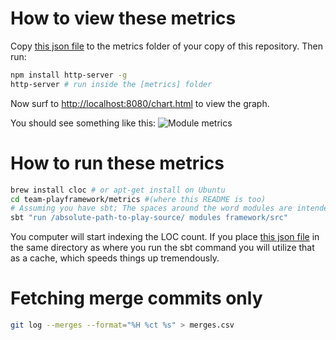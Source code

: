 # How to view these metrics

Copy [this json file](https://github.com/delftswa2014/team-playframework/releases/download/metric-modules-output/metricscache.json) 
to the metrics folder of your copy of this repository. Then run:

````bash
npm install http-server -g
http-server # run inside the [metrics] folder
````
Now surf to [http://localhost:8080/chart.html](http://localhost:8080/chart.html) to view the graph.

You should see something like this:
![Module metrics](../../../chapter/images/modules-over-time.png)

# How to run these metrics

````bash
brew install cloc # or apt-get install on Ubuntu
cd team-playframework/metrics #(where this README is too)
# Assuming you have sbt; The spaces around the word modules are intended:
sbt "run /absolute-path-to-play-source/ modules framework/src"
````

You computer will start indexing the LOC count. 
If you place 
[this json file](https://github.com/delftswa2014/team-playframework/releases/download/metric-modules-output/metricscache.bare-git.json) 
in the same directory as where you run the sbt command you will utilize that as a cache, 
which speeds things up tremendously.

# Fetching merge commits only

````bash
git log --merges --format="%H %ct %s" > merges.csv
````